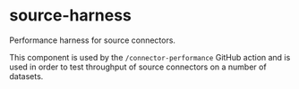 # source-harness

Performance harness for source connectors.

This component is used by the `/connector-performance` GitHub action and is used in order to test throughput of 
source connectors on a number of datasets.
